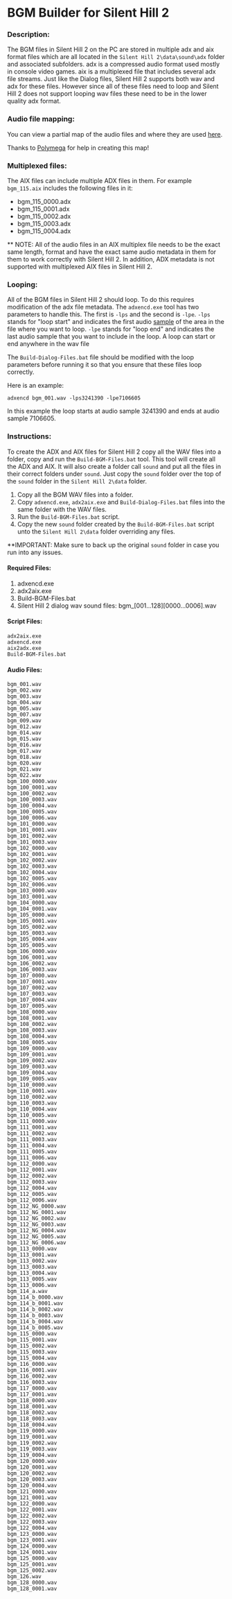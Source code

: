 # BGM Builder for Silent Hill 2

### Description:
The BGM files in Silent Hill 2 on the PC are stored in multiple adx and aix format files which are all located in the `Silent Hill 2\data\sound\adx` folder and associated subfolders. adx is a compressed audio format used mostly in console video games. aix is a multiplexed file that includes several adx file streams. Just like the Dialog files, Silent Hill 2 supports both wav and adx for these files. However since all of these files need to loop and Silent Hill 2 does not support looping wav files these need to be in the lower quality adx format.

### Audio file mapping:
You can view a partial map of the audio files and where they are used [here](BGM-Map.csv).

Thanks to [Polymega](https://github.com/Polymega) for help in creating this map!

### Multiplexed files:

The AIX files can include multiple ADX files in them.  For example `bgm_115.aix` includes the following files in it:
* bgm_115_0000.adx
* bgm_115_0001.adx
* bgm_115_0002.adx
* bgm_115_0003.adx
* bgm_115_0004.adx

** NOTE: All of the audio files in an AIX multiplex file needs to be the exact same length, format and have the exact same audio metadata in them for them to work correctly with Silent Hill 2.  In addition, ADX metadata is not supported with multiplexed AIX files in Silent Hill 2.

### Looping:
All of the BGM files in Silent Hill 2 should loop.  To do this requires modification of the adx file metadata.  The `adxencd.exe` tool has two parameters to handle this.  The first is `-lps` and the second is `-lpe`.  `-lps` stands for "loop start" and indicates the first audio [sample](https://en.wikipedia.org/wiki/Sampling_(signal_processing)) of the area in the file where you want to loop.  `-lpe` stands for "loop end" and indicates the last audio sample that you want to include in the loop.  A loop can start or end anywhere in the wav file

The `Build-Dialog-Files.bat` file should be modified with the loop parameters before running it so that you ensure that these files loop correctly.

Here is an example:
```
adxencd bgm_001.wav -lps3241390 -lpe7106605
```

In this example the loop starts at audio sample 3241390 and ends at audio sample 7106605.

### Instructions:
To create the ADX and AIX files for Silent Hill 2 copy all the WAV files into a folder, copy and run the `Build-BGM-Files.bat` tool.  This tool will create all the ADX and AIX.  It will also create a folder call `sound` and put all the files in their correct folders under `sound`.  Just copy the `sound` folder over the top of the `sound` folder in the `Silent Hill 2\data` folder.

1. Copy all the BGM WAV files into a folder.
2. Copy `adxencd.exe`, `adx2aix.exe` and `Build-Dialog-Files.bat` files into the same folder with the WAV files.
3. Run the `Build-BGM-Files.bat` script.
4. Copy the new `sound` folder created by the `Build-BGM-Files.bat` script unto the `Silent Hill 2\data` folder overriding any files.

**IMPORTANT: Make sure to back up the original `sound` folder in case you run into any issues.

#### Required Files:
1. adxencd.exe
2. adx2aix.exe
3. Build-BGM-Files.bat
4. Silent Hill 2 dialog wav sound files: bgm_[001...128][0000...0006].wav

#### Script Files:
	adx2aix.exe
	adxencd.exe
	aix2adx.exe
	Build-BGM-Files.bat

#### Audio Files:
	bgm_001.wav
	bgm_002.wav
	bgm_003.wav
	bgm_004.wav
	bgm_005.wav
	bgm_007.wav
	bgm_009.wav
	bgm_012.wav
	bgm_014.wav
	bgm_015.wav
	bgm_016.wav
	bgm_017.wav
	bgm_018.wav
	bgm_020.wav
	bgm_021.wav
	bgm_022.wav
	bgm_100_0000.wav
	bgm_100_0001.wav
	bgm_100_0002.wav
	bgm_100_0003.wav
	bgm_100_0004.wav
	bgm_100_0005.wav
	bgm_100_0006.wav
	bgm_101_0000.wav
	bgm_101_0001.wav
	bgm_101_0002.wav
	bgm_101_0003.wav
	bgm_102_0000.wav
	bgm_102_0001.wav
	bgm_102_0002.wav
	bgm_102_0003.wav
	bgm_102_0004.wav
	bgm_102_0005.wav
	bgm_102_0006.wav
	bgm_103_0000.wav
	bgm_103_0001.wav
	bgm_104_0000.wav
	bgm_104_0001.wav
	bgm_105_0000.wav
	bgm_105_0001.wav
	bgm_105_0002.wav
	bgm_105_0003.wav
	bgm_105_0004.wav
	bgm_105_0005.wav
	bgm_106_0000.wav
	bgm_106_0001.wav
	bgm_106_0002.wav
	bgm_106_0003.wav
	bgm_107_0000.wav
	bgm_107_0001.wav
	bgm_107_0002.wav
	bgm_107_0003.wav
	bgm_107_0004.wav
	bgm_107_0005.wav
	bgm_108_0000.wav
	bgm_108_0001.wav
	bgm_108_0002.wav
	bgm_108_0003.wav
	bgm_108_0004.wav
	bgm_108_0005.wav
	bgm_109_0000.wav
	bgm_109_0001.wav
	bgm_109_0002.wav
	bgm_109_0003.wav
	bgm_109_0004.wav
	bgm_109_0005.wav
	bgm_110_0000.wav
	bgm_110_0001.wav
	bgm_110_0002.wav
	bgm_110_0003.wav
	bgm_110_0004.wav
	bgm_110_0005.wav
	bgm_111_0000.wav
	bgm_111_0001.wav
	bgm_111_0002.wav
	bgm_111_0003.wav
	bgm_111_0004.wav
	bgm_111_0005.wav
	bgm_111_0006.wav
	bgm_112_0000.wav
	bgm_112_0001.wav
	bgm_112_0002.wav
	bgm_112_0003.wav
	bgm_112_0004.wav
	bgm_112_0005.wav
	bgm_112_0006.wav
	bgm_112_NG_0000.wav
	bgm_112_NG_0001.wav
	bgm_112_NG_0002.wav
	bgm_112_NG_0003.wav
	bgm_112_NG_0004.wav
	bgm_112_NG_0005.wav
	bgm_112_NG_0006.wav
	bgm_113_0000.wav
	bgm_113_0001.wav
	bgm_113_0002.wav
	bgm_113_0003.wav
	bgm_113_0004.wav
	bgm_113_0005.wav
	bgm_113_0006.wav
	bgm_114_a.wav
	bgm_114_b_0000.wav
	bgm_114_b_0001.wav
	bgm_114_b_0002.wav
	bgm_114_b_0003.wav
	bgm_114_b_0004.wav
	bgm_114_b_0005.wav
	bgm_115_0000.wav
	bgm_115_0001.wav
	bgm_115_0002.wav
	bgm_115_0003.wav
	bgm_115_0004.wav
	bgm_116_0000.wav
	bgm_116_0001.wav
	bgm_116_0002.wav
	bgm_116_0003.wav
	bgm_117_0000.wav
	bgm_117_0001.wav
	bgm_118_0000.wav
	bgm_118_0001.wav
	bgm_118_0002.wav
	bgm_118_0003.wav
	bgm_118_0004.wav
	bgm_119_0000.wav
	bgm_119_0001.wav
	bgm_119_0002.wav
	bgm_119_0003.wav
	bgm_119_0004.wav
	bgm_120_0000.wav
	bgm_120_0001.wav
	bgm_120_0002.wav
	bgm_120_0003.wav
	bgm_120_0004.wav
	bgm_121_0000.wav
	bgm_121_0001.wav
	bgm_122_0000.wav
	bgm_122_0001.wav
	bgm_122_0002.wav
	bgm_122_0003.wav
	bgm_122_0004.wav
	bgm_123_0000.wav
	bgm_123_0001.wav
	bgm_124_0000.wav
	bgm_124_0001.wav
	bgm_125_0000.wav
	bgm_125_0001.wav
	bgm_125_0002.wav
	bgm_126.wav
	bgm_128_0000.wav
	bgm_128_0001.wav
